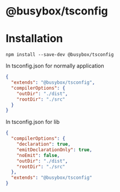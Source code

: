 # @busybox/tsconfig

# Installation

```
npm install --save-dev @busybox/tsconfig
```

In tsconfig.json for normally application

```json
{
  "extends": "@busybox/tsconfig",
  "compilerOptions": {
    "outDir": "./dist",
    "rootDir": "./src"
  }
}
```

In tsconfig.json for lib

```json
{
  "compilerOptions": {
    "declaration": true,
    "emitDeclarationOnly": true,
    "noEmit": false,
    "outDir": "./dist",
    "rootDir": "./src"
  },
  "extends": "@busybox/tsconfig"
}
```
